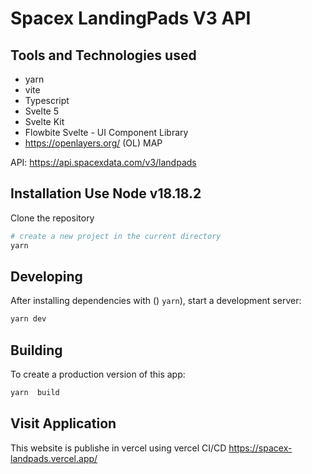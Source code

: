# Spacex LandingPads V3 API

## Tools and Technologies used

- yarn
- vite
- Typescript
- Svelte 5
- Svelte Kit
- Flowbite Svelte - UI Component Library
- https://openlayers.org/ (OL) MAP

API: https://api.spacexdata.com/v3/landpads

## Installation Use Node v18.18.2

Clone the repository

```bash
# create a new project in the current directory
yarn

```

## Developing

After installing dependencies with () `yarn`), start a development server:

```bash
yarn dev
```

## Building

To create a production version of this app:

```bash
yarn  build
```

## Visit Application

This website is publishe in vercel using vercel CI/CD
https://spacex-landpads.vercel.app/
